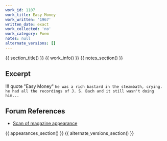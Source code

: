 ```yaml
---
work_id: 1107
work_title: Easy Money
work_written: '1967'
written_date: exact
work_collected: 'no'
work_category: Poem
notes: null
alternate_versions: []
---
```


{{ section_title() }}
{{ work_info() }}
{{ notes_section() }}
## Excerpt
!!! quote "Easy Money"
    ```
    he was a rich bastard
    in the steambath,
    crying. he had all the recordings of
    J. S. Bach and it still wasn't doing him...
    ```

## Forum References
- [Scan of magazine appearance](https://bukowskiforum.com/threads/easy-money-open-city-no-28-nov-10-1967.7256/)

{{ appearances_section() }}
{{ alternate_versions_section() }}